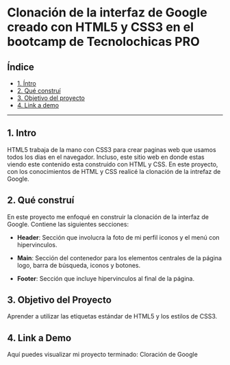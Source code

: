 # Clonación de la interfaz de Google creado con HTML5 y CSS3 en el bootcamp de Tecnolochicas PRO


## **Índice**

* [1. Íntro](#)
* [2. Qué construí](#)
* [3. Objetivo del proyecto](#)
* [4. Link a demo](#)

****

## 1. Intro

HTML5 trabaja de la mano con CSS3 para crear paginas web que usamos todos los dias en el navegador. Incluso, este sitio web en donde estas viendo este contenido esta construido con HTML y CSS. En este proyecto, con los conocimientos de HTML y CSS realicé la clonación de la intrefaz de Google.


## 2. Qué construí

En este proyecto me enfoqué en construir la clonación de la interfaz de Google. Contiene las siguientes secciones:
* **Header**: Sección que involucra la foto de mi perfil iconos y el menú con hipervinculos.

* **Main**: Sección del contenedor para los elementos centrales de la página logo, barra de búsqueda, iconos y botones.

* **Footer**: Sección que incluye hipervinculos al final de la página.

## 3. Objetivo del Proyecto

Aprender a utilizar las etiquetas estándar de HTML5 y los estilos de CSS3.

## 4. Link a Demo

Aquí puedes visualizar mi proyecto terminado: Cloración de Google
